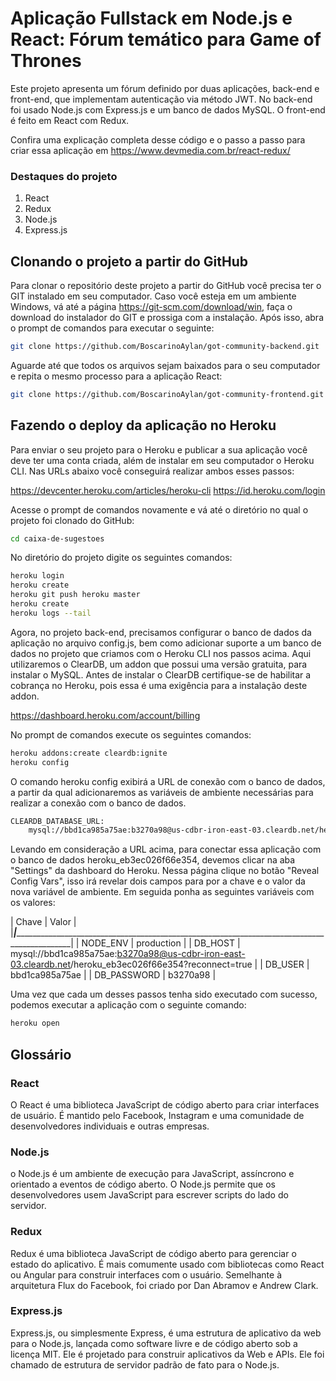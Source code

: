 # Aplicação Fullstack em Node.js e React: Fórum temático para Game of Thrones 

Este projeto apresenta um fórum definido por duas aplicações, back-end e front-end, que implementam autenticação via método JWT. No back-end foi usado Node.js com Express.js e um banco de dados MySQL. O front-end é feito em React com Redux.

Confira uma explicação completa desse código e o passo a passo para criar essa aplicação em https://www.devmedia.com.br/react-redux/

### Destaques do projeto
1. React
2. Redux
3. Node.js
4. Express.js

## Clonando o projeto a partir do GitHub

Para clonar o repositório deste projeto a partir do GitHub você precisa ter o GIT instalado em seu computador. 
Caso você esteja em um ambiente Windows, vá até a página https://git-scm.com/download/win, faça o download do instalador do GIT e prossiga com a instalação. 
Após isso, abra o prompt de comandos para executar o seguinte:

```bash
git clone https://github.com/BoscarinoAylan/got-community-backend.git
```

Aguarde até que todos os arquivos sejam baixados para o seu computador e repita o mesmo processo para a aplicação React: 

```bash
git clone https://github.com/BoscarinoAylan/got-community-frontend.git
```

## Fazendo o deploy da aplicação no Heroku

Para enviar o seu projeto para o Heroku e publicar a sua aplicação você deve ter uma conta criada, além de instalar em seu computador o Heroku CLI. Nas URLs abaixo você conseguirá realizar ambos esses passos:

https://devcenter.heroku.com/articles/heroku-cli 
https://id.heroku.com/login 

Acesse o prompt de comandos novamente e vá até o diretório no qual o projeto foi clonado do GitHub: 

```bash
cd caixa-de-sugestoes
```

No diretório do projeto digite os seguintes comandos:

```bash
heroku login
heroku create
heroku git push heroku master
heroku create
heroku logs --tail
```

Agora, no projeto back-end, precisamos configurar o banco de dados da aplicação no arquivo config.js, bem como adicionar suporte a um banco de dados no projeto que criamos com o Heroku CLI nos passos acima. Aqui utilizaremos o ClearDB, um addon que possui uma versão gratuita, para instalar o MySQL. Antes de instalar o ClearDB certifique-se de habilitar a cobrança no Heroku, pois essa é uma exigência para a instalação deste addon. 

https://dashboard.heroku.com/account/billing 

No prompt de comandos execute os seguintes comandos:

```bash
heroku addons:create cleardb:ignite
heroku config
```

O comando heroku config exibirá a URL de conexão com o banco de dados, a partir da qual adicionaremos as variáveis de ambiente necessárias para realizar a conexão com o banco de dados. 

```bash
CLEARDB_DATABASE_URL: 
    mysql://bbd1ca985a75ae:b3270a98@us-cdbr-iron-east-03.cleardb.net/heroku_eb3ec026f66e354?reconnect=true
```

Levando em consideração a URL acima, para conectar essa aplicação com o banco de dados heroku_eb3ec026f66e354, devemos clicar na aba "Settings" da dashboard do Heroku. Nessa página clique no botão "Reveal Config Vars", isso irá revelar dois campos para por a chave e o valor da nova variável de ambiente. Em seguida ponha as seguintes variáveis com os valores: 

| Chave         | Valor                                                                                                     |
|_______________|___________________________________________________________________________________________________________|
| NODE_ENV      | production                                                                                                |
| DB_HOST       | mysql://bbd1ca985a75ae:b3270a98@us-cdbr-iron-east-03.cleardb.net/heroku_eb3ec026f66e354?reconnect=true    | 
| DB_USER       | bbd1ca985a75ae                                                                                            |
| DB_PASSWORD   | b3270a98                                                                                                  |

Uma vez que cada um desses passos tenha sido executado com sucesso, podemos executar a aplicação com o seguinte comando: 

```bash
heroku open
```

## Glossário

### React

O React é uma biblioteca JavaScript de código aberto para criar interfaces de usuário. É mantido pelo Facebook, Instagram e uma comunidade de desenvolvedores individuais e outras empresas. 

### Node.js

o Node.js é um ambiente de execução para JavaScript, assíncrono e orientado a eventos de código aberto. O Node.js permite que os desenvolvedores usem JavaScript para escrever scripts do lado do servidor. 

### Redux 

Redux é uma biblioteca JavaScript de código aberto para gerenciar o estado do aplicativo. É mais comumente usado com bibliotecas como React ou Angular para construir interfaces com o usuário. Semelhante à arquitetura Flux do Facebook, foi criado por Dan Abramov e Andrew Clark. 

### Express.js

Express.js, ou simplesmente Express, é uma estrutura de aplicativo da web para o Node.js, lançada como software livre e de código aberto sob a licença MIT. Ele é projetado para construir aplicativos da Web e APIs. Ele foi chamado de estrutura de servidor padrão de fato para o Node.js. 